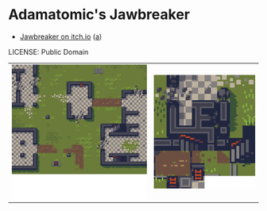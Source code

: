 Adamatomic's Jawbreaker
===

* [Jawbreaker on itch.io](https://adamatomic.itch.io/jawbreaker) ([a](https://web.archive.org/web/20221219064112/https://adamatomic.itch.io/jawbreaker))

LICENSE: Public Domain

| | |
|---|---|
| ![u_jawbreaker_sample.png](u_jawbreaker_sample.png) | ![u_jawbreaker_tiles.png](u_jawbreaker_tiles.png) |


